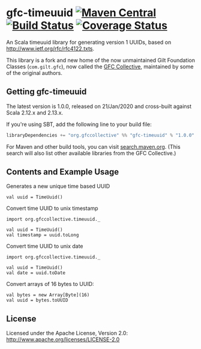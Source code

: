 # gfc-timeuuid [![Maven Central](https://maven-badges.herokuapp.com/maven-central/org.gfccollective/gfc-timeuuid_2.12/badge.svg?style=plastic)](https://maven-badges.herokuapp.com/maven-central/org.gfccollective/gfc-timeuuid_2.12) [![Build Status](https://github.com/gfc-collective/gfc-timeuuid/workflows/Scala%20CI/badge.svg)](https://github.com/gfc-collective/gfc-timeuuid/actions) [![Coverage Status](https://coveralls.io/repos/gfc-collective/gfc-timeuuid/badge.svg?branch=main&service=github)](https://coveralls.io/github/gfc-collective/gfc-timeuuid?branch=main)

An Scala timeuuid library for generating version 1 UUIDs, based on http://www.ietf.org/rfc/rfc4122.txts.

This library is a fork and new home of the now unmaintained Gilt Foundation Classes (`com.gilt.gfc`), now called the [GFC Collective](https://github.com/gfc-collective), maintained by some of the original authors.


## Getting gfc-timeuuid

The latest version is 1.0.0, released on 21/Jan/2020 and cross-built against Scala 2.12.x and 2.13.x.

If you're using SBT, add the following line to your build file:

```scala
libraryDependencies += "org.gfccollective" %% "gfc-timeuuid" % "1.0.0"
```

For Maven and other build tools, you can visit [search.maven.org](http://search.maven.org/#search%7Cga%7C1%7Corg.gfccollective).
(This search will also list other available libraries from the GFC Collective.)

## Contents and Example Usage

Generates a new unique time based UUID

    val uuid = TimeUuid()

Convert time UUID to unix timestamp

    import org.gfccollective.timeuuid._

    val uuid = TimeUuid()
    val timestamp = uuid.toLong

Convert time UUID to unix date

    import org.gfccollective.timeuuid._

    val uuid = TimeUuid()
    val date = uuid.toDate

Convert arrays of 16 bytes to UUID:

    val bytes = new Array[Byte](16)
    val uuid = bytes.toUUID

## License

Licensed under the Apache License, Version 2.0: http://www.apache.org/licenses/LICENSE-2.0
